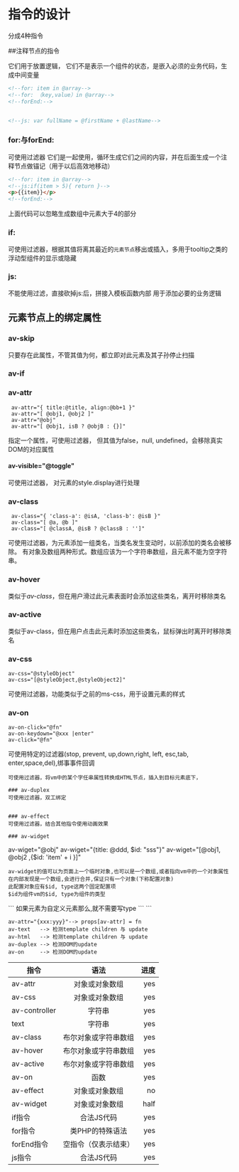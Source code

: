 指令的设计
==========

分成4种指令

##注释节点的指令

它们用于放置逻辑， 它们不是表示一个组件的状态，是嵌入必须的业务代码，生成中间变量

```html
<!--for: item in @array-->
<!--for: （key,value）in @array-->
<!--forEnd:-->


<!--js: var fullName = @firstName + @lastName-->

```
### for:与forEnd:
可使用过滤器 它们是一起使用，循环生成它们之间的内容，并在后面生成一个注释节点做锚记（用于以后高效地移动）

```html
<!--for: item in @array-->
<!--js:if(item > 5){ return }-->
<p>{{item}}</p>
<!--forEnd:-->
```

上面代码可以忽略生成数组中元素大于4的部分

### if:
可使用过滤器，根据其值将离其最近的`元素节点`移出或插入，多用于tooltip之类的浮动型组件的显示或隐藏

### js:
不能使用过滤，直接砍掉js:后，拼接入模板函数内部
用于添加必要的业务逻辑


## 元素节点上的绑定属性

### av-skip
只要存在此属性，不管其值为何，都立即对此元素及其子孙停止扫描


### av-if


### av-attr
```
 av-attr="{ title:@title, align:@bb+1 }"
 av-attr="[ @obj1, @obj2 ]"
 av-attr="@obj"
 av-attr="[ @obj1, isB ? @objB : {}]"
```
指定一个属性，可使用过滤器， 但其值为false，null, undefined，会移除真实DOM的对应属性

#### av-visible="@toggle"
可使用过滤器， 对元素的style.display进行处理

### av-class
```
 av-class="{ 'class-a': @isA, 'class-b': @isB }"
 av-class="[ @a, @b ]"
 av-class="[ @classA, @isB ? @classB : '']"
```
可使用过滤器，为元素添加一组类名，当类名发生变动时，以前添加的类名会被移除。 有对象及数组两种形式。数组应该为一个字符串数组，且元素不能为空字符串。

### av-hover
类似于*av-class*，但在用户滑过此元素表面时会添加这些类名，离开时移除类名

### av-active

类似于av-class，但在用户点击此元素时添加这些类名，鼠标弹出时离开时移除类名

### av-css
```
av-css="@styleObject"
av-css="[@styleObject,@styleObject2]"
```
可使用过滤器，功能类似于之前的ms-css，用于设置元素的样式

### av-on
```
av-on-click="@fn"
av-on-keydown="@xxx |enter"
av-click="@fn"
```
可使用特定的过滤器(stop, prevent, up,down,right, left, esc,tab, enter,space,del),绑事事件回调

```
可使用过滤器，将vm中的某个字任串属性转换成HTML节点，插入到目标元素底下，

### av-duplex
可使用过滤器，双工绑定


### av-effect
可使用过滤器，结合其他指令使用动画效果

### av-widget
```
av-wiget="@obj"
av-wiget="{title: @ddd, $id: "sss"}"
av-wiget="[@obj1, @obj2 ,{$id: 'item' + i }]"
```
av-widget的值可以为页面上一个临时对象,也可以是一个数组,或者指向vm中的一个对象属性
在内部发现是一个数组,会进行合并,保证只有一个对象(下称配置对象)
此配置对象应有$id, type这两个固定配置项
$id为组件vm的$id, type为组件的类型 

```
<div ms-widget="{$id: @id, type:'panel',other:@param1}"></div>
```
如果元素为自定义元素那么,就不需要写type
```
<ms-panel ms-widget="{$id: @id,other:@param1}"></ms-panel>
```

```
av-attr="{xxx:yyy}"--> props[av-attr] = fn
av-text   --> 检测template children 与 update
av-html   --> 检测template children 与 update
av-duplex --> 检测DOM的update
av-on     --> 检测DOM的update
```


| 指令           | 语法               | 进度  |
| ------------- |:-----------------:| -----:|
| av-attr       | 对象或对象数组       | yes |
| av-css      | 对象或对象数组       | yes |
| av-controller | 字符串              | yes |
| text          | 字符串              | yes |
| av-class      | 布尔对象或字符串数组  | yes |
| av-hover      | 布尔对象或字符串数组  | yes |
| av-active     | 布尔对象或字符串数组  | yes |
| av-on         | 函数                | yes |
| av-effect     | 对象或对象数组        | no |
| av-widget     | 对象或对象数组        | half |
| if指令        |     合法JS代码      | yes |
| for指令       | 类PHP的特殊语法      | yes |
| forEnd指令    | 空指令（仅表示结束）   | yes|
| js指令        |  合法JS代码          | yes|
